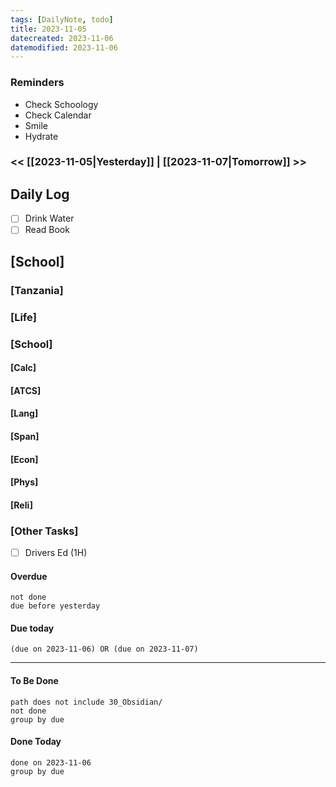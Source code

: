 ```yaml
---
tags: [DailyNote, todo]
title: 2023-11-05
datecreated: 2023-11-06
datemodified: 2023-11-06
---
```


### Reminders
- Check Schoology
- Check Calendar
- Smile
- Hydrate

### << [[2023-11-05|Yesterday]] | [[2023-11-07|Tomorrow]] >>

## Daily Log

- [ ] Drink Water
- [ ] Read Book

## [School]

### [Tanzania]

### [Life]

### [School]

#### [Calc]

#### [ATCS]

#### [Lang]

#### [Span]

#### [Econ]

#### [Phys]

#### [Reli]


### [Other Tasks]

- [ ] Drivers Ed (1H)

#### Overdue
```tasks
not done
due before yesterday
```
#### Due today

```tasks
(due on 2023-11-06) OR (due on 2023-11-07) 

```
---
#### To Be Done

```tasks
path does not include 30_Obsidian/
not done
group by due
```

#### Done Today

```tasks
done on 2023-11-06
group by due
```